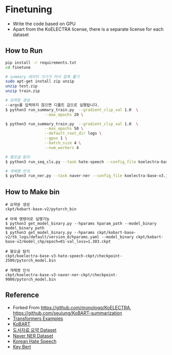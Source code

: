 # Finetuning

- Write the code based on GPU
- Apart from the KoELECTRA license, there is a separate license for each dataset

## How to Run

```bash
pip install -r requirements.txt
cd finetune

# summary 데이터 크기가 커서 압축 풀기
sudo apt-get install zip unzip
unzip test.zip
unzip train.zip

# 요약문 생성 
--args를 입력하지 않으면 디폴트 값으로 실행됩니다.
$ python3 run_summary_train.py  --gradient_clip_val 1.0  \
                 --max_epochs 20 \

$ python3 run_summary_train.py  --gradient_clip_val 1.0  \
                 --max_epochs 50 \
                 --default_root_dir logs \
                 --gpus 1 \
                 --batch_size 4 \
                 --num_workers 4

# 혐오글 탐지
$ python3 run_seq_cls.py --task hate-speech --config_file koelectra-base-v3.json

# 개체명 인식
$ python3 run_ner.py --task naver-ner --config_file koelectra-base-v3.json
```

## How to Make bin
```
# 요약문 생성
ckpt/kobart-base-v2/pytorch_bin

# 아래 명령어로 실행가능
$ python3 get_model_binary.py --hparams hparam_path --model_binary model_binary_path
$ python3 get_model_binary.py --hparams ckpt/kobart-base-v2/tb_logs/default/version_0/hparams.yaml --model_binary ckpt/kobart-base-v2/model_chp/epoch=01-val_loss=1.303.ckpt

# 혐오글 탐지
ckpt/koelectra-base-v3-hate-speech-ckpt/checkpoint-2500/pytorch_model.bin

# 개체명 인식
ckpt/koelectra-base-v3-naver-ner-ckpt/checkpoint-9000/pytorch_model.bin

```

## Reference
- Forked From https://github.com/monologg/KoELECTRA, https://github.com/seujung/KoBART-summarization
- [Transformers Examples](https://github.com/huggingface/transformers/blob/master/examples/README.md)
- [KoBART](https://github.com/SKT-AI/KoBART)
- [도서자료 요약 Dataset](https://aihub.or.kr/aidata/30713)
- [Naver NER Dataset](https://github.com/naver/nlp-challenge)
- [Korean Hate Speech](https://github.com/kocohub/korean-hate-speech)
- [Key Bert](https://github.com/ukairia777/tensorflow-nlp-tutorial/tree/main/19.%20Topic%20Modeling%20(LDA%2C%20BERT-Based))
